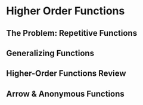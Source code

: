 # Higher Order Functions

## The Problem: Repetitive Functions

## Generalizing Functions

## Higher-Order Functions Review

## Arrow & Anonymous Functions